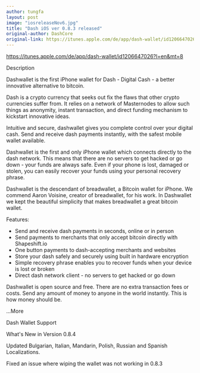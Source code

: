 ```yaml
---
author: tungfa
layout: post
image: "iosreleaseNov6.jpg"
title: "Dash iOS ver 0.8.3 released"
original-author: DashCore
original-link: https://itunes.apple.com/de/app/dash-wallet/id1206647026?l=en&mt=8
---
```


<https://itunes.apple.com/de/app/dash-wallet/id1206647026?l=en&mt=8>

Description

Dashwallet is the first iPhone wallet for Dash - Digital Cash - a better innovative alternative to bitcoin.

Dash is a crypto currency that seeks out fix the flaws that other crypto currencies suffer from. It relies on a network of Masternodes to allow such things as anonymity, instant transaction, and direct funding mechanism to kickstart innovative ideas.

Intuitive and secure, dashwallet gives you complete control over your digital cash. Send and receive dash payments instantly, with the safest mobile wallet available.

Dashwallet is the first and only iPhone wallet which connects directly to the dash network. This means that there are no servers to get hacked or go down - your funds are always safe. Even if your phone is lost, damaged or stolen, you can easily recover your funds using your personal recovery phrase. 

Dashwallet is the descendant of breadwallet, a Bitcoin wallet for iPhone. We commend Aaron Voisine, creator of breadwallet, for his work. In Dashwallet we kept the beautiful simplicity that makes breadwallet a great bitcoin wallet.

Features:

* Send and receive dash payments in seconds, online or in person
* Send payments to merchants that only accept bitcoin directly with Shapeshift.io
* One button payments to dash-accepting merchants and websites
* Store your dash safely and securely using built in hardware encryption
* Simple recovery phrase enables you to recover funds when your device is lost or broken
* Direct dash network client - no servers to get hacked or go down

Dashwallet is open source and free. There are no extra transaction fees or costs. Send any amount of money to anyone in the world instantly. This is how money should be.

...More

Dash Wallet Support

What's New in Version 0.8.4

Updated Bulgarian, Italian, Mandarin, Polish, Russian and Spanish Localizations.

Fixed an issue where wiping the wallet was not working in 0.8.3
